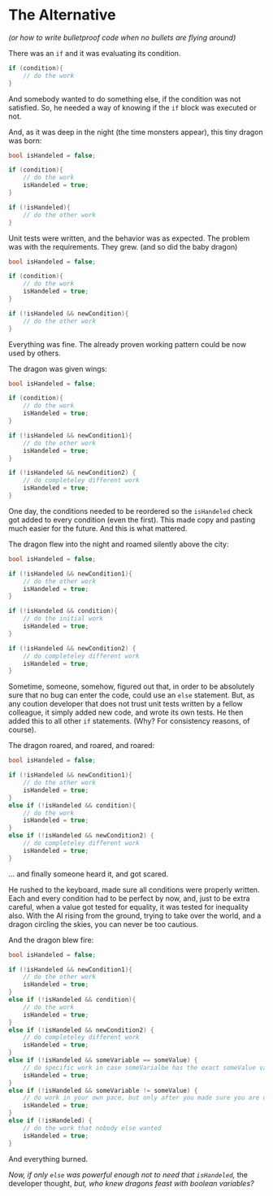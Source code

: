 # The Alternative
*(or how to write bulletproof code when no bullets are flying around)*

There was an `if` and it was evaluating its condition.

```cs
if (condition){
    // do the work 
}
```

And somebody wanted to do something else, if the condition was not satisfied. So, he needed a way of knowing if the `if` block was executed or not.

And, as it was deep in the night (the time monsters appear), this tiny dragon was born:

```cs
bool isHandeled = false;

if (condition){
    // do the work
    isHandeled = true;
}

if (!isHandeled){
    // do the other work
}
```

Unit tests were written, and the behavior was as expected. The problem was with the requirements. They grew. (and so did the baby dragon)

```cs
bool isHandeled = false;

if (condition){
    // do the work
    isHandeled = true;
}

if (!isHandeled && newCondition){
    // do the other work
}
```

Everything was fine. The already proven working pattern could be now used by others.

The dragon was given wings:

```cs
bool isHandeled = false;

if (condition){
    // do the work
    isHandeled = true;
}

if (!isHandeled && newCondition1){
    // do the other work
    isHandeled = true;
}

if (!isHandeled && newCondition2) {
    // do completeley different work
    isHandeled = true;
}
```

One day, the conditions needed to be reordered so the `isHandeled` check got added to every condition (even the first). This made copy and pasting much easier for the future. And this is what mattered.

The dragon flew into the night and roamed silently above the city:

```cs
bool isHandeled = false;

if (!isHandeled && newCondition1){
    // do the other work
    isHandeled = true;
}

if (!isHandeled && condition){
    // do the initial work
    isHandeled = true;
}

if (!isHandeled && newCondition2) {
    // do completeley different work
    isHandeled = true;
}
```

Sometime, someone, somehow, figured out that, in order to be absolutely sure that no bug can enter the code, could use an `else` statement. But, as any coution developer that does not trust unit tests written by a fellow colleague, it simply added new code, and wrote its own tests. He then added this to all other `if` statements. (Why? For consistency reasons, of course). 

The dragon roared, and roared, and roared: 

```cs
bool isHandeled = false;

if (!isHandeled && newCondition1){
    // do the other work
    isHandeled = true;
}
else if (!isHandeled && condition){
    // do the work
    isHandeled = true;
}
else if (!isHandeled && newCondition2) {
    // do completeley different work
    isHandeled = true;
}
```

... and finally someone heard it, and got scared.

He rushed to the keyboard, made sure all conditions were properly written. Each and every condition had to be perfect by now, and, just to be extra careful, when a value got tested for equality, it was tested for inequality also. With the AI rising from the ground, trying to take over the world, and a dragon circling the skies, you can never be too cautious.

And the dragon blew fire:

```cs
bool isHandeled = false;

if (!isHandeled && newCondition1){
    // do the other work
    isHandeled = true;
}
else if (!isHandeled && condition){
    // do the work
    isHandeled = true;
}
else if (!isHandeled && newCondition2) {
    // do completeley different work
    isHandeled = true;
}
else if (!isHandeled && someVariable == someValue) {
    // do specific work in case someVarialbe has the exact someValue value
    isHandeled = true;
}
else if (!isHandeled && someVariable != someValue) {
    // do work in your own pace, but only after you made sure you are doing it right
    isHandeled = true;
}
else if (!isHandeled) {
    // do the work that nobody else wanted
    isHandeled = true;
}
```

And everything burned.

*Now, if only `else` was powerful enough not to need that `isHandeled`,* the developer thought, *but, who knew dragons feast with boolean variables?*
